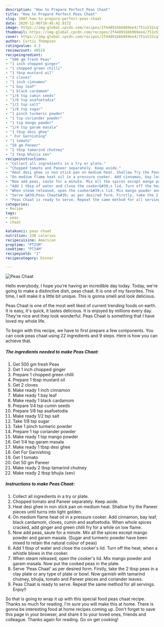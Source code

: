 ```yaml
---
description: "How to Prepare Perfect Peas Chaat"
title: "How to Prepare Perfect Peas Chaat"
slug: 1007-how-to-prepare-perfect-peas-chaat
date: 2020-12-06T10:45:42.817Z
image: https://img-global.cpcdn.com/recipes/2f44891bbb969ee4/751x532cq70/peas-chaat-recipe-main-photo.jpg
thumbnail: https://img-global.cpcdn.com/recipes/2f44891bbb969ee4/751x532cq70/peas-chaat-recipe-main-photo.jpg
cover: https://img-global.cpcdn.com/recipes/2f44891bbb969ee4/751x532cq70/peas-chaat-recipe-main-photo.jpg
author: Curtis Thompson
ratingvalue: 4.3
reviewcount: 40519
recipeingredient:
- "500 gm fresh Peas"
- "1 inch chopped ginger"
- "1 chopped green chilli"
- "1 tbsp mustard oil"
- "2 cloves"
- "1 inch cinnamon"
- "1 bay leaf"
- "1 black cardamom"
- "1/4 tsp cumin seeds"
- "1/8 tsp asafoetodia"
- "1/2 tsp salt"
- "1/8 tsp sugar"
- "1 pinch turmeric powder"
- "1 tsp coriander powder"
- "1 tsp mango powder"
- "1/4 tsp garam masala"
- "1 tbsp desi ghee"
- " For Garnishing"
- "1 tomato"
- "50 gm Paneer"
- "2 tbsp tamarind chutney"
- "2 tbsp bhujia sev"
recipeinstructions:
- "Collect all ingredients in a try or plate."
- "Chopped tomato and Paneer separately. Keep aside."
- "Heat desi ghee in non stick pan on medium heat. Shallow fry the Paneer pieces until turns into light golden."
- "On medium flame heat oil in a pressure cooker. Add cinnamon, bay leaf, black cardamom, cloves, cumin and asafoetodia. When whole spices cracked, add ginger and green chilli fry for a while on low flame."
- "Now add peas, saute for a minute. Mix all the spices except mango powder and garam masala. (Sugar and turmeric powder have been mixed to retain the natural colour of peas)"
- "Add 1 tbsp of water and close the cooker&#39;s lid. Turn off the heat, when a whistle blows in the cooker."
- "When steam released, open the cooker&#39;s lid. Mix mango powder and garam masala. Now put the cooked peas in the plate."
- "Serve &#39;Peas Chaat&#39; as per desired form. Firstly, take the 2 tbsp peas in a clay plate or any type of plate or bowl. Now garnish with tamarind chutney, bhujia, tomato and Paneer pieces and coriander leaves."
- "Peas Chaat is ready to serve. Repeat the same method for all servings. Enjoy!!"
categories:
- Recipe
tags:
- peas
- chaat

katakunci: peas chaat 
nutrition: 238 calories
recipecuisine: American
preptime: "PT25M"
cooktime: "PT34M"
recipeyield: "1"
recipecategory: Dinner

---
```



![Peas Chaat](https://img-global.cpcdn.com/recipes/2f44891bbb969ee4/751x532cq70/peas-chaat-recipe-main-photo.jpg)

Hello everybody, I hope you're having an incredible day today. Today, we're going to make a distinctive dish, peas chaat. It is one of my favorites. This time, I will make it a little bit unique. This is gonna smell and look delicious.

Peas Chaat is one of the most well liked of current trending foods on earth. It is easy, it's quick, it tastes delicious. It is enjoyed by millions every day. They're nice and they look wonderful. Peas Chaat is something that I have loved my whole life.




To begin with this recipe, we have to first prepare a few components. You can cook peas chaat using 22 ingredients and 9 steps. Here is how you can achieve that.

<!--inarticleads1-->

##### The ingredients needed to make Peas Chaat:

1. Get 500 gm fresh Peas
1. Get 1 inch chopped ginger
1. Prepare 1 chopped green chilli
1. Prepare 1 tbsp mustard oil
1. Get 2 cloves
1. Make ready 1 inch cinnamon
1. Make ready 1 bay leaf
1. Make ready 1 black cardamom
1. Prepare 1/4 tsp cumin seeds
1. Prepare 1/8 tsp asafoetodia
1. Make ready 1/2 tsp salt
1. Take 1/8 tsp sugar
1. Take 1 pinch turmeric powder
1. Prepare 1 tsp coriander powder
1. Make ready 1 tsp mango powder
1. Get 1/4 tsp garam masala
1. Make ready 1 tbsp desi ghee
1. Get  For Garnishing
1. Get 1 tomato
1. Get 50 gm Paneer
1. Make ready 2 tbsp tamarind chutney
1. Make ready 2 tbsp bhujia (sev)




<!--inarticleads2-->

##### Instructions to make Peas Chaat:

1. Collect all ingredients in a try or plate.
1. Chopped tomato and Paneer separately. Keep aside.
1. Heat desi ghee in non stick pan on medium heat. Shallow fry the Paneer pieces until turns into light golden.
1. On medium flame heat oil in a pressure cooker. Add cinnamon, bay leaf, black cardamom, cloves, cumin and asafoetodia. When whole spices cracked, add ginger and green chilli fry for a while on low flame.
1. Now add peas, saute for a minute. Mix all the spices except mango powder and garam masala. (Sugar and turmeric powder have been mixed to retain the natural colour of peas)
1. Add 1 tbsp of water and close the cooker&#39;s lid. Turn off the heat, when a whistle blows in the cooker.
1. When steam released, open the cooker&#39;s lid. Mix mango powder and garam masala. Now put the cooked peas in the plate.
1. Serve &#39;Peas Chaat&#39; as per desired form. Firstly, take the 2 tbsp peas in a clay plate or any type of plate or bowl. Now garnish with tamarind chutney, bhujia, tomato and Paneer pieces and coriander leaves.
1. Peas Chaat is ready to serve. Repeat the same method for all servings. Enjoy!!




So that is going to wrap it up with this special food peas chaat recipe. Thanks so much for reading. I'm sure you will make this at home. There is gonna be interesting food at home recipes coming up. Don't forget to save this page in your browser, and share it to your loved ones, friends and colleague. Thanks again for reading. Go on get cooking!
